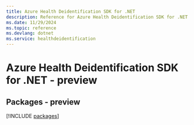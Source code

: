 ```yaml
---
title: Azure Health Deidentification SDK for .NET
description: Reference for Azure Health Deidentification SDK for .NET
ms.date: 11/29/2024
ms.topic: reference
ms.devlang: dotnet
ms.service: healthdeidentification
---
```

# Azure Health Deidentification SDK for .NET - preview
## Packages - preview
[!INCLUDE [packages](health-deidentification-index.md)]